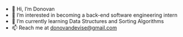 - 👋 Hi, I’m Donovan
- 👀 I’m interested in becoming a back-end software engineering intern
- 🌱 I’m currently learning Data Structures and Sorting Algorithms
- 📫 Reach me at donovandevise@gmail.com

<!---
sopwithcamel110/sopwithcamel110 is a ✨ special ✨ repository because its `README.md` (this file) appears on your GitHub profile.
You can click the Preview link to take a look at your changes.
--->
